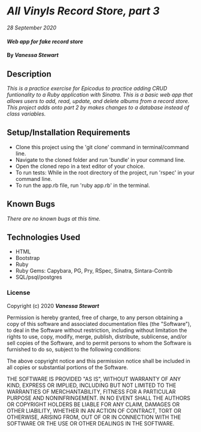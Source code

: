# _All Vinyls Record Store, part 3_

_28 September 2020_

#### _Web app for fake record store_

#### By _**Vanessa Stewart**_

## Description

_This is a practice exercise for Epicodus to practice adding CRUD funtionality to a Ruby application with Sinatra. This is a basic web app that allows users to add, read, update, and delete albums from a record store. This project adds onto part 2 by makes changes to a database instead of class variables._

## Setup/Installation Requirements

- Clone this project using the 'git clone' command in terminal/command line.
- Navigate to the cloned folder and run 'bundle' in your command line.
- Open the cloned repo in a text editor of your choice.
- To run tests: While in the root directory of the project, run 'rspec' in your command line.
- To run the app.rb file, run 'ruby app.rb' in the terminal.

## Known Bugs

_There are no known bugs at this time._

## Technologies Used

* HTML
* Bootstrap
* Ruby
* Ruby Gems: Capybara, PG, Pry, RSpec, Sinatra, Sintara-Contrib
* SQL/psql/postgres

### License

Copyright (c) 2020 **_Vanessa Stewart_**

Permission is hereby granted, free of charge, to any person obtaining a copy of this software and associated documentation files (the "Software"), to deal in the Software without restriction, including without limitation the rights to use, copy, modify, merge, publish, distribute, sublicense, and/or sell copies of the Software, and to permit persons to whom the Software is furnished to do so, subject to the following conditions:

The above copyright notice and this permission notice shall be included in all copies or substantial portions of the Software.

THE SOFTWARE IS PROVIDED "AS IS", WITHOUT WARRANTY OF ANY KIND, EXPRESS OR IMPLIED, INCLUDING BUT NOT LIMITED TO THE WARRANTIES OF MERCHANTABILITY, FITNESS FOR A PARTICULAR PURPOSE AND NONINFRINGEMENT. IN NO EVENT SHALL THE AUTHORS OR COPYRIGHT HOLDERS BE LIABLE FOR ANY CLAIM, DAMAGES OR OTHER LIABILITY, WHETHER IN AN ACTION OF CONTRACT, TORT OR OTHERWISE, ARISING FROM, OUT OF OR IN CONNECTION WITH THE SOFTWARE OR THE USE OR OTHER DEALINGS IN THE SOFTWARE.
